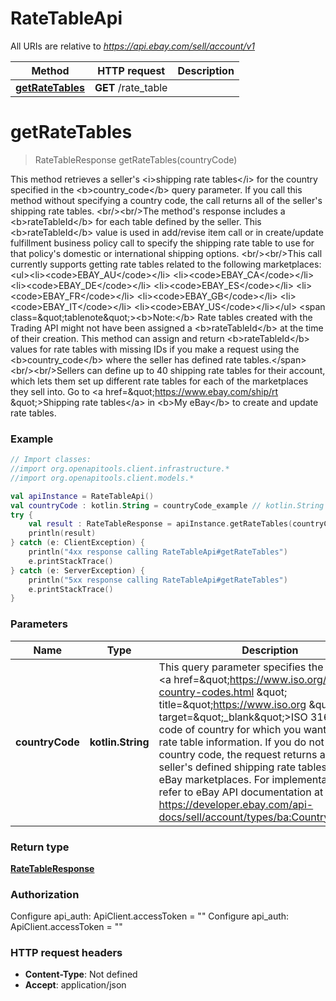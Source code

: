 # RateTableApi

All URIs are relative to *https://api.ebay.com/sell/account/v1*

Method | HTTP request | Description
------------- | ------------- | -------------
[**getRateTables**](RateTableApi.md#getRateTables) | **GET** /rate_table | 


<a name="getRateTables"></a>
# **getRateTables**
> RateTableResponse getRateTables(countryCode)



This method retrieves a seller&#39;s &lt;i&gt;shipping rate tables&lt;/i&gt; for the country specified in the &lt;b&gt;country_code&lt;/b&gt; query parameter. If you call this method without specifying a country code, the call returns all of the seller&#39;s shipping rate tables.  &lt;br/&gt;&lt;br/&gt;The method&#39;s response includes a &lt;b&gt;rateTableId&lt;/b&gt; for each table defined by the seller. This &lt;b&gt;rateTableId&lt;/b&gt; value is used in add/revise item call or in create/update fulfillment business policy call to specify the shipping rate table to use for that policy&#39;s domestic or international shipping options. &lt;br/&gt;&lt;br/&gt;This call currently supports getting rate tables related to the following marketplaces:&lt;ul&gt;&lt;li&gt;&lt;code&gt;EBAY_AU&lt;/code&gt;&lt;/li&gt; &lt;li&gt;&lt;code&gt;EBAY_CA&lt;/code&gt;&lt;/li&gt; &lt;li&gt;&lt;code&gt;EBAY_DE&lt;/code&gt;&lt;/li&gt; &lt;li&gt;&lt;code&gt;EBAY_ES&lt;/code&gt;&lt;/li&gt; &lt;li&gt;&lt;code&gt;EBAY_FR&lt;/code&gt;&lt;/li&gt; &lt;li&gt;&lt;code&gt;EBAY_GB&lt;/code&gt;&lt;/li&gt; &lt;li&gt;&lt;code&gt;EBAY_IT&lt;/code&gt;&lt;/li&gt; &lt;li&gt;&lt;code&gt;EBAY_US&lt;/code&gt;&lt;/li&gt;&lt;/ul&gt;  &lt;span class&#x3D;\&quot;tablenote\&quot;&gt;&lt;b&gt;Note:&lt;/b&gt; Rate tables created with the Trading API might not have been assigned a &lt;b&gt;rateTableId&lt;/b&gt; at the time of their creation. This method can assign and return &lt;b&gt;rateTableId&lt;/b&gt; values for rate tables with missing IDs if you make a request using the &lt;b&gt;country_code&lt;/b&gt; where the seller has defined rate tables.&lt;/span&gt;  &lt;br/&gt;&lt;br/&gt;Sellers can define up to 40 shipping rate tables for their account, which lets them set up different rate tables for each of the marketplaces they sell into. Go to &lt;a href&#x3D;\&quot;https://www.ebay.com/ship/rt \&quot;&gt;Shipping rate tables&lt;/a&gt; in  &lt;b&gt;My eBay&lt;/b&gt; to create and update rate tables.

### Example
```kotlin
// Import classes:
//import org.openapitools.client.infrastructure.*
//import org.openapitools.client.models.*

val apiInstance = RateTableApi()
val countryCode : kotlin.String = countryCode_example // kotlin.String | This query parameter specifies the two-letter <a href=\"https://www.iso.org/iso-3166-country-codes.html \" title=\"https://www.iso.org \" target=\"_blank\">ISO 3166</a> code of country for which you want shipping rate table information. If you do not specify a country code, the request returns all of the seller's defined shipping rate tables for all eBay marketplaces. For implementation help, refer to eBay API documentation at https://developer.ebay.com/api-docs/sell/account/types/ba:CountryCodeEnum
try {
    val result : RateTableResponse = apiInstance.getRateTables(countryCode)
    println(result)
} catch (e: ClientException) {
    println("4xx response calling RateTableApi#getRateTables")
    e.printStackTrace()
} catch (e: ServerException) {
    println("5xx response calling RateTableApi#getRateTables")
    e.printStackTrace()
}
```

### Parameters

Name | Type | Description  | Notes
------------- | ------------- | ------------- | -------------
 **countryCode** | **kotlin.String**| This query parameter specifies the two-letter &lt;a href&#x3D;\&quot;https://www.iso.org/iso-3166-country-codes.html \&quot; title&#x3D;\&quot;https://www.iso.org \&quot; target&#x3D;\&quot;_blank\&quot;&gt;ISO 3166&lt;/a&gt; code of country for which you want shipping rate table information. If you do not specify a country code, the request returns all of the seller&#39;s defined shipping rate tables for all eBay marketplaces. For implementation help, refer to eBay API documentation at https://developer.ebay.com/api-docs/sell/account/types/ba:CountryCodeEnum | [optional]

### Return type

[**RateTableResponse**](RateTableResponse.md)

### Authorization


Configure api_auth:
    ApiClient.accessToken = ""
Configure api_auth:
    ApiClient.accessToken = ""

### HTTP request headers

 - **Content-Type**: Not defined
 - **Accept**: application/json


